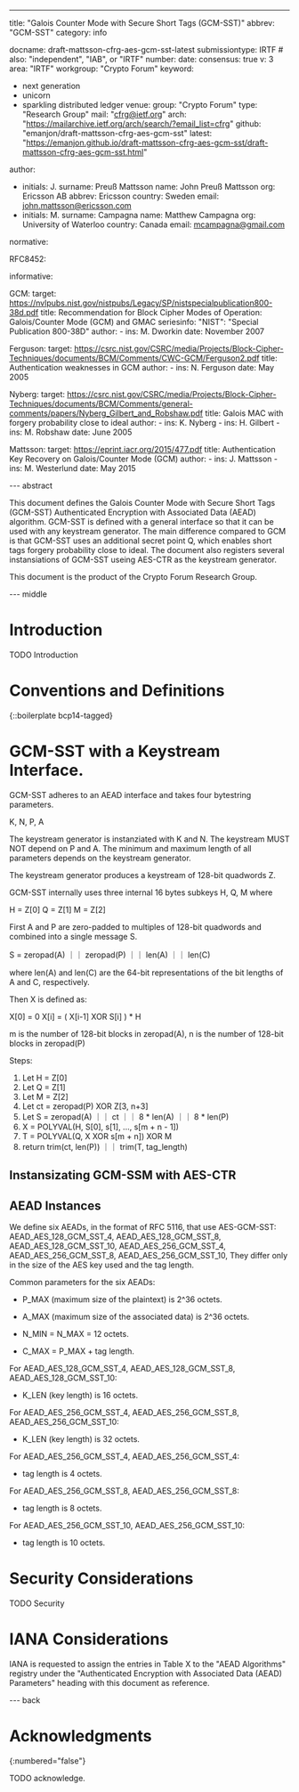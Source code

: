 ---
title: "Galois Counter Mode with Secure Short Tags (GCM-SST)"
abbrev: "GCM-SST"
category: info

docname: draft-mattsson-cfrg-aes-gcm-sst-latest
submissiontype: IRTF  # also: "independent", "IAB", or "IRTF"
number:
date:
consensus: true
v: 3
area: "IRTF"
workgroup: "Crypto Forum"
keyword:
 - next generation
 - unicorn
 - sparkling distributed ledger
venue:
  group: "Crypto Forum"
  type: "Research Group"
  mail: "cfrg@ietf.org"
  arch: "https://mailarchive.ietf.org/arch/search/?email_list=cfrg"
  github: "emanjon/draft-mattsson-cfrg-aes-gcm-sst"
  latest: "https://emanjon.github.io/draft-mattsson-cfrg-aes-gcm-sst/draft-mattsson-cfrg-aes-gcm-sst.html"

author:
- initials: J.
  surname: Preuß Mattsson
  name: John Preuß Mattsson
  org: Ericsson AB
  abbrev: Ericsson
  country: Sweden
  email: john.mattsson@ericsson.com
- initials: M.
  surname: Campagna
  name: Matthew Campagna
  org: University of Waterloo
  country: Canada
  email: mcampagna@gmail.com

normative:

  RFC8452:
  
informative:

  GCM:
    target: https://nvlpubs.nist.gov/nistpubs/Legacy/SP/nistspecialpublication800-38d.pdf
    title: Recommendation for Block Cipher Modes of Operation: Galois/Counter Mode (GCM) and GMAC
    seriesinfo:
      "NIST": "Special Publication 800-38D"
    author:
      -
        ins: M. Dworkin
    date: November 2007

  Ferguson:
    target: https://csrc.nist.gov/CSRC/media/Projects/Block-Cipher-Techniques/documents/BCM/Comments/CWC-GCM/Ferguson2.pdf
    title: Authentication weaknesses in GCM
    author:
      -
        ins: N. Ferguson
    date: May 2005

  Nyberg:
    target: https://csrc.nist.gov/CSRC/media/Projects/Block-Cipher-Techniques/documents/BCM/Comments/general-comments/papers/Nyberg_Gilbert_and_Robshaw.pdf
    title: Galois MAC with forgery probability close to ideal
    author:
      -
        ins: K. Nyberg
      -
        ins: H. Gilbert
      -
        ins: M. Robshaw
    date: June 2005

  Mattsson:
    target: https://eprint.iacr.org/2015/477.pdf
    title: Authentication Key Recovery on Galois/Counter Mode (GCM)
    author:
      -
        ins: J. Mattsson
      -
        ins: M. Westerlund
    date: May 2015

--- abstract

   This document defines the Galois Counter Mode with Secure Short Tags (GCM-SST) Authenticated Encryption with Associated Data
   (AEAD) algorithm. GCM-SST is defined with a general interface so that it can be used with any keystream generator. The main difference
   compared to GCM is that GCM-SST uses an additional secret point Q, which enables short tags forgery probability close to ideal. The document
   also registers several instansiations of GCM-SST useing AES-CTR as the keystream generator.

   This document is the product of the Crypto Forum Research Group.

--- middle

# Introduction

TODO Introduction

# Conventions and Definitions

{::boilerplate bcp14-tagged}

# GCM-SST with a Keystream Interface.

GCM-SST adheres to an AEAD interface and takes four bytestring parameters.

K, N, P, A

The keystream generator is instanziated with K and N. The keystream MUST NOT depend on P and A.
The minimum and maximum length of all parameters depends on the keystream generator.

The keystream generator produces a keystream of 128-bit quadwords Z.

GCM-SST internally uses three internal 16 bytes subkeys H, Q, M where

H = Z[0]
Q = Z[1]
M = Z[2]

First A and P are zero-padded to multiples of 128-bit quadwords and combined into a single message S.

S = zeropad(A) ｜｜ zeropad(P) ｜｜ len(A) ｜｜ len(C)

where len(A) and len(C) are the 64-bit representations of the bit lengths of A and C, respectively.

Then X is defined as:

X[0] = 0
X[i] = ( X[i-1] XOR S[i] ) * H

m is the number of 128-bit blocks in zeropad(A), n is the number of 128-bit blocks in zeropad(P)

Steps:

1. Let H = Z[0]
2. Let Q = Z[1]
3. Let M = Z[2]
4. Let ct = zeropad(P) XOR Z[3, n+3] 
5. Let S = zeropad(A) ｜｜ ct ｜｜ 8 * len(A) ｜｜ 8 * len(P)
6. X = POLYVAL(H, S[0], s[1], ..., s[m + n - 1])
7. T = POLYVAL(Q, X XOR s[m + n]) XOR M
12. return trim(ct, len(P)) ｜｜ trim(T, tag_length)




## Instansizating GCM-SSM with AES-CTR



## AEAD Instances

We define six AEADs, in the format of RFC 5116, that use AES-GCM-SST:
AEAD_AES_128_GCM_SST_4, AEAD_AES_128_GCM_SST_8, AEAD_AES_128_GCM_SST_10,
AEAD_AES_256_GCM_SST_4, AEAD_AES_256_GCM_SST_8, AEAD_AES_256_GCM_SST_10,
They differ only in the size of the AES key used and the tag length.

Common parameters for the six AEADs:

* P_MAX (maximum size of the plaintext) is 2^36 octets.

* A_MAX (maximum size of the associated data) is 2^36 octets.

* N_MIN = N_MAX = 12 octets.

* C_MAX = P_MAX + tag length.

For AEAD_AES_128_GCM_SST_4, AEAD_AES_128_GCM_SST_8, AEAD_AES_128_GCM_SST_10:

* K_LEN (key length) is 16 octets.

For AEAD_AES_256_GCM_SST_4, AEAD_AES_256_GCM_SST_8, AEAD_AES_256_GCM_SST_10:

* K_LEN (key length) is 32 octets.

For AEAD_AES_256_GCM_SST_4, AEAD_AES_256_GCM_SST_4:

* tag length is 4 octets.

For AEAD_AES_256_GCM_SST_8, AEAD_AES_256_GCM_SST_8:

* tag length is 8 octets.

For AEAD_AES_256_GCM_SST_10, AEAD_AES_256_GCM_SST_10:

* tag length is 10 octets.

# Security Considerations

TODO Security


# IANA Considerations

IANA is requested to assign the entries in Table X to the "AEAD Algorithms" registry
under the "Authenticated Encryption with Associated Data (AEAD) Parameters" heading
with this document as reference.

--- back

# Acknowledgments
{:numbered="false"}

TODO acknowledge.
